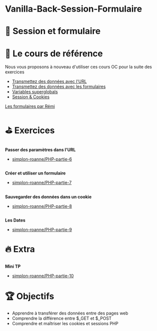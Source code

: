 # Vanilla-Back-Session-Formulaire

# 🍪 Session et formulaire




# 📖 Le cours de référence

Nous vous proposons à nouveau d'utiliser ces cours OC pour la suite des exercices


* [Transmettez des données avec l'URL](https://openclassrooms.com/en/courses/918836-concevez-votre-site-web-avec-php-et-mysql/912799-transmettez-des-donnees-avec-lurl)
* [Transmettez des données avec les formulaires](https://openclassrooms.com/en/courses/918836-concevez-votre-site-web-avec-php-et-mysql/913099-transmettez-des-donnees-avec-les-formulaires)
* [Variables superglobals](https://openclassrooms.com/en/courses/918836-concevez-votre-site-web-avec-php-et-mysql/913348-variables-superglobales)
* [Session & Cookies ](https://openclassrooms.com/en/courses/918836-concevez-votre-site-web-avec-php-et-mysql/4239476-session-cookies)

[Les formulaires par Rémi](https://docs.google.com/presentation/d/1s_YQhyToozGasCbj76fdUauB0uMOZh9x_d91hMzXI74/edit?usp=sharing)


#  ⛳ Exercices


## 
  **Passer des paramètres dans l'URL**



* [simplon-roanne/PHP-partie-6](https://github.com/simplon-roanne/PHP-partie-6)

## 
  **Créer et utiliser un formulaire**

* [simplon-roanne/PHP-partie-7](https://github.com/simplon-roanne/PHP-partie-7/blob/master/README.md)

## 
  **Sauvegarder des données dans un cookie**

* [simplon-roanne/PHP-partie-8](https://github.com/simplon-roanne/PHP-partie-8)

## 
  **Les Dates**

* [simplon-roanne/PHP-partie-9](https://github.com/simplon-roanne/PHP-partie-9)


# 🔥 Extra


## 
  **Mini TP**



* [simplon-roanne/PHP-partie-10](https://github.com/simplon-roanne/PHP-partie-10)


# 🏆 Objectifs



* Apprendre à transférer des données entre des pages web
* Comprendre la différence entre $_GET et $_POST
* Comprendre et maîtriser les cookies et sessions PHP
